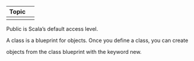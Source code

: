 | Topic |  |
| :--- | :--- |
|  |  |

Public is Scala’s default access level.

A class is a blueprint for objects. Once you define a class, you can create

objects from the class blueprint with the keyword new.


